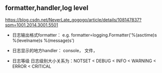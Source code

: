 ## formatter,handler,log level
https://blog.csdn.net/NeverLate_gogogo/article/details/108147837?spm=1001.2014.3001.5501


- 日志输出格式formatter：
e.g.
formatter=logging.Formatter('%(asctime)s %(levelname)s %(message)s')

- 日志显示的地方handler：
console，
文件，

- 日志等级
日志级别大小关系为：NOTSET < DEBUG < INFO < WARNING < ERROR < CRITICAL

